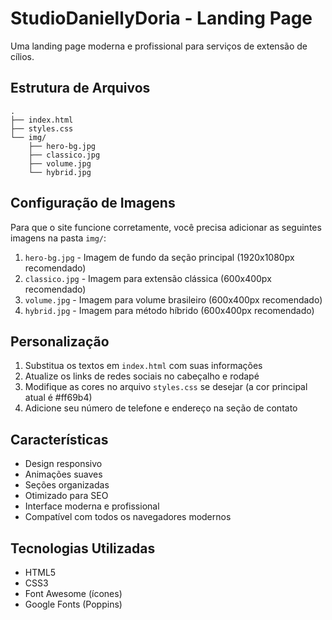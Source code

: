 # StudioDaniellyDoria - Landing Page

Uma landing page moderna e profissional para serviços de extensão de cílios.

## Estrutura de Arquivos

```
.
├── index.html
├── styles.css
└── img/
    ├── hero-bg.jpg
    ├── classico.jpg
    ├── volume.jpg
    └── hybrid.jpg
```

## Configuração de Imagens

Para que o site funcione corretamente, você precisa adicionar as seguintes imagens na pasta `img/`:

1. `hero-bg.jpg` - Imagem de fundo da seção principal (1920x1080px recomendado)
2. `classico.jpg` - Imagem para extensão clássica (600x400px recomendado)
3. `volume.jpg` - Imagem para volume brasileiro (600x400px recomendado)
4. `hybrid.jpg` - Imagem para método híbrido (600x400px recomendado)

## Personalização

1. Substitua os textos em `index.html` com suas informações
2. Atualize os links de redes sociais no cabeçalho e rodapé
3. Modifique as cores no arquivo `styles.css` se desejar (a cor principal atual é #ff69b4)
4. Adicione seu número de telefone e endereço na seção de contato

## Características

- Design responsivo
- Animações suaves
- Seções organizadas
- Otimizado para SEO
- Interface moderna e profissional
- Compatível com todos os navegadores modernos

## Tecnologias Utilizadas

- HTML5
- CSS3
- Font Awesome (ícones)
- Google Fonts (Poppins)
